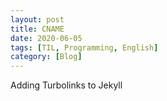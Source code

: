 ```yaml
---
layout: post
title: CNAME
date: 2020-06-05
tags: [TIL, Programming, English]
category: [Blog]
---
```


Adding Turbolinks to Jekyll <!-- more -->